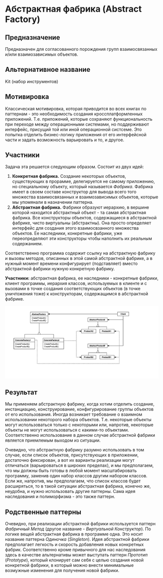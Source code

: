 # Абстрактная фабрика (Abstract Factory)

## Предназначение
Предназначен для согласованного порождения групп взаимосвязанных и/или взаимозависимых объектов.

## Альтернативное название
Kit (набор инструментов)

## Мотивировка
Классическая мотивировка, которая приводится во всех книгах по паттернам - это необходимость создания кроссплатформленных приложений. Т.е. приложений, которые сохраняют функциональность при переходе между операционными системами, но поддерживают интерфейс, присущий той или иной операционной систсеме. Это попытка отделить бизнес-логику приложения от его интерфейсной части и задать возможность варьировать и то, и другое.

## Участники
Задача эта решается следующим образом. Состоит из двух идей:

1. **Конкретная фабрика.** Создание некоторых объектов, существующих в прорамме, делегируется не самому приложению, но специальному объекту, который называется *Фабрика*. Фабрика имеет в своем составе конструктор для вывода всего того множества взаимосвязанных и взаимозависимых объектов, которые мы упомянали в назначении паттерна.
2. **Абстрактная фабрика.** Фабрики образуют иерархию, в вершине которой находится абстрактный объект - та самая абстрактная фабрика. Все конструкторы объектов, содержащиеся в абстрактной фабрике, чисто виртуальны (абстрактны). Она просто определяет интерфейс для создания этого взаимосвзанного множества объектов. Ее наследники, конкретные фабрики, уже переопределяют эти конструкторы чтобы наполнить их реальным содержанием.

Соответственно программа содержит ссылку на абстрактную фабрику и вызовы методов, описанных в этой самой абстрактной фабрике, а в нужный момент времени конфигурирует (подставляет) вместо абстрактной фабрики нужную конкретную фабрику.

**Участники:** абстрактная фабрика, ее наследники - конкретные фабрики, клиент программы, иерархия классов, используемых в клиенте и с вызовами в точке создания соответствующих объектов (в точке уничтожения тоже) к конструкторам, содержащимся в абстрактной фабрике.

![Картинка со схемой связей](images/creational-patterns/abstract-factory.png)

## Результат
Мы применяем абстрактную фабрику, когда хотим отделить создание, инстанциацию, конструирование, конфигурирование группы объектов от его использования. Иногда возникает требование о взаимном использовании некоторого набора объектов. Т.е. некоторые объекты могут использоваться только с некоторыми или, напротив, некоторые объекты не могут использоваться с какими-то объектами. Соответственно использование в данном случае абстрактной фабрики является приемлемым выходом из ситуации.

Очевидно, что абстрактную фабрику разумно использовать в том случае, если список объектов, присутствующих в приложении, достаточно фиксирован, а вот их варианты реализации могут отличаться (варьироваться в широких пределах), и мы предполагаем, что мы должны быть готовы в любой момент масштабировать программу, заменив один набор классов другим набором классов. Если же, напротив, мы предполагаем, что список классов будет расширяться, то в такой ситуации абстрактная фабрика, конечно же, неудобна, и нужно использовать другие паттерны. Сама идея наследования и полиморфизма - это также паттерн.

## Родственные паттерны
Очевидно, при реализации абстрактной фабрики используется паттерн *Фабричный Метод* (другое название - *Виртуальной Конструктор*). По логике вещей абстрактная фабрика в программе одна. Это носит название паттерна *Одиночка* (*Singleton*). Идея абстрактной фабрики предполагает легкость и скорость добавления новых конкретных фабрик. Соответственно кроме привычного для нас наследования здесь в качестве альтернативы может выступать паттерн *Прототип* (*Prototype*), который клонирует сам себя с целью создания новой конкретной фабрики, в который можно внести минимальные возмужные изменения для получения новой фабрики.
